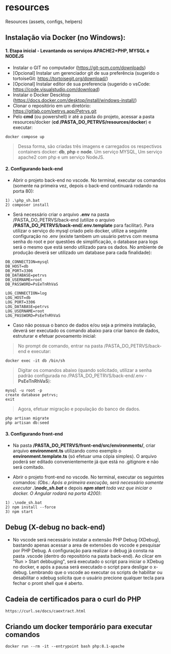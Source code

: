 # resources
Resources (assets, configs, helpers)

## Instalação via Docker (no Windows):

#### 1. Etapa inicial - Levantando os serviços APACHE2+PHP, MYSQL e NODEJS
- Instalar o GIT no computador (https://git-scm.com/downloads)
- [Opcional] Instalar um gerenciador git de sua preferência (sugerido o tortoiseGit: https://tortoisegit.org/download/)
- [Opcional] Instalar editor de sua preferencia (sugerido o vsCode: https://code.visualstudio.com/download)
- Instalar o Docker Descktop (https://docs.docker.com/desktop/install/windows-install/)
- Clonar o repositório em um diretório: https://gitlab.com/petrvs.app/Petrvs.git
- Pelo **cmd** (ou powershell) ir até a pasta do projeto, acessar a pasta resources/docker (**cd /PASTA_DO_PETRVS/resources/docker**) e executar: 
```
docker compose up
```
> Dessa forma, são criadas três imagens e carregados os respectivos containers docker: **db**, **php** e **node**. Um serviço MYSQL, Um serviço apache2 com php e um serviço NodeJS.

#### 2. Configurando back-end

- Abrir o projeto back-end no vscode. No terminal, executar os comandos (somente na primeira vez, depois o back-end continuará rodando na porta 80): 
```
1) .\php_sh.bat
2) composer install
```

- Será necessário criar o arquivo **.env** na pasta /PASTA_DO_PETRVS/back-end (utilize o arquivo **/PASTA_DO_PETRVS/back-end/.env.template** para facilitar). Para utilizar o serviço do mysql criado pelo docker, utilize a seguinte configuração no .env (existe tambem um usuário petrvs com mesma senha do root e por questões de simplificação, o database para logs será o mesmo que está sendo utilizado para os dados. No ambiente de produção deverá ser utilizado um database para cada finalidade):
```
DB_CONNECTION=mysql
DB_HOST=db
DB_PORT=3306
DB_DATABASE=petrvs
DB_USERNAME=root
DB_PASSWORD=PsEeTnRhVaS

LOG_CONNECTION=log
LOG_HOST=db
LOG_PORT=3306
LOG_DATABASE=petrvs
LOG_USERNAME=root
LOG_PASSWORD=PsEeTnRhVaS
```

- Caso não possua o banco de dados e/ou seja a primeira instalação, deverá ser executado os comando abaixo para criar banco de dados, estruturar e efetuar povoamento inicial:

>No prompt de comando, entrar na pasta /PASTA_DO_PETRVS/back-end e executar:
```
docker exec -it db /bin/sh
```
>Digitar os comandos abaixo (quando solicitado, utilizar a senha padrão configurada no /PASTA_DO_PETRVS/back-end/.env - **PsEeTnRhVaS**):
```
mysql -u root -p
create database petrvs;
exit
```
>Agora, efetuar migração e população do banco de dados.
```
php artisan migrate
php artisan db:seed
```

#### 3. Configurando front-end
- Na pasta **/PASTA_DO_PETRVS/front-end/src/environments/**, criar arquivo **environment.ts** utilizando como exemplo o **environment.template.ts** (só efetuar uma cópia simples). O arquivo poderá ser editado convenientemente já que está no .gitignore e não será comitado.

- Abrir o projeto front-end no vscode. No terminal, executar os seguintes comandos: 
*(Obs.: Após a primeira execução, será necessário somente executar* ***.\node_sh.bat*** e depois ***npm start*** *toda vez que iniciar o docker. O Angular rodará na porta 4200)*:
```
1) .\node_sh.bat
2) npm install --force
3) npm start
```

## Debug (X-debug no back-end)

- No vscode será necessário instalar a extensão PHP Debug (XDebug), bastando apenas acessar a area de extensões do vscode e pesquisar por PHP Debug. A configuração para realizar o debug já consta na pasta .vscode (dentro do repositório na pasta back-end). Ao clicar em "Run > Start debbuging", será executado o script para iniciar o XDebug no docker, e após a pausa será executado o script para desligar o x-debug. Lembrando que o vscode ao executar os scripts de habilitar ou desabilitar o xdebug solicita que o usuário precione qualquer tecla para fechar o pront shell que é aberto. 

## Cadeia de certificados para o curl do PHP
```
https://curl.se/docs/caextract.html
```

## Criando um docker temporário para executar comandos
```
docker run --rm -it --entrypoint bash php:8.1-apache
```
